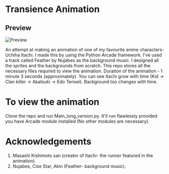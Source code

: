 # Transience Animation

## Preview

![Preview](Demo/preview.gif)

An attempt at making an animation of one of my favourite anime characters- Uchiha Itachi.
I made this by using the Python Arcade framework.
I've used a track called Feather by Nujabes as the background music. I designed all the sprites and the backgrounds from scratch.
This repo stores all the necessary files required to view the animation.
Duration of the animation - 1 minute 3 seconds (approximately). You can see Itachi grow with time (Kid -> Clan killer -> Akatsuki -> Edo Tensei). Background too changes with time.
# To view the animation
Clone the repo and run Main_long_version.py. It'll run flawlessly provided you have Arcade module installed (No other modules are necessary).
# Acknowledgements
  1. Masashi Kishimoto san (creator of Itachi- the runner featured in the animation).
  2. Nujabes, Cise Star, Akin (Feather- background music). 
